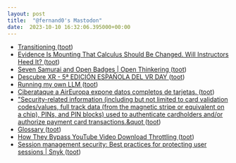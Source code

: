 ```yaml
---
layout: post
title:  "@fernand0's Mastodon"
date:  2023-10-10 16:32:06.395000+00:00
---
```

*  [Transitioning  ](https://stoweboyd.com/transitioning-c7e6679e7ef2) ([toot](https://mastodon.social/@fernand0/111211677376836955))
*  [Evidence Is Mounting That Calculus Should Be Changed. Will Instructors Heed It? ](https://www.edsurge.com/news/2023-09-20-evidence-is-mounting-that-calculus-should-be-changed-will-instructors-heed-i) ([toot](https://mastodon.social/@fernand0/111211491622138056))
*  [Seven Samurai and Open Badges \| Open Thinkering ](https://dougbelshaw.com/blog/2023/09/28/seven-samurai-and-open-badges) ([toot](https://mastodon.social/@fernand0/111211255130350024))
*  [Descubre XR - 5ª EDICIÓN ESPAÑOLA DEL VR DAY ](https://descubrexr.com) ([toot](https://mastodon.social/@fernand0/111211022572637669))
*  [Running my own LLM ](https://nelsonslog.wordpress.com/2023/08/16/running-my-own-llm) ([toot](https://mastodon.social/@fernand0/111210704956066144))
*  [Ciberataque a AirEuropa expone datos completos de tarjetas.   ](https://forocoches.com/foro/showthread.php?t=9715143) ([toot](https://mastodon.social/@fernand0/111210566813786163))
*  [&quot;Security-related information (including but not limited to card validation codes/values, full track data (from the magnetic stripe or equivalent on a chip), PINs, and PIN blocks) used to authenticate cardholders and/or authorize payment card transactions.&quot ](https://mastodon.social/@fernand0/111210339541579078) ([toot](https://mastodon.social/@fernand0/111210339541579078))
*  [Glossary ](https://www.pcisecuritystandards.org/glossary) ([toot](https://mastodon.social/@fernand0/111210338024252902))
*  [How They Bypass YouTube Video Download Throttling ](https://blog.0x7d0.dev/history/how-they-bypass-youtube-video-download-throttling) ([toot](https://mastodon.social/@fernand0/111210172967328165))
*  [Session management security: Best practices for protecting user sessions \| Snyk ](https://snyk.io/blog/session-management-security) ([toot](https://mastodon.social/@fernand0/111209974730075968))

